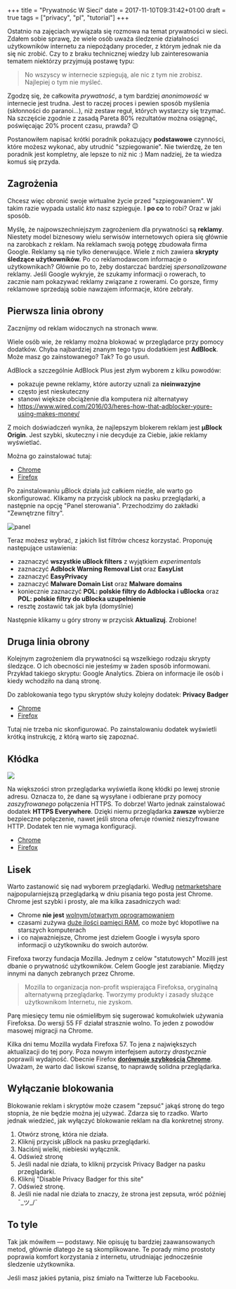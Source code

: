 +++
title = "Prywatnośc W Sieci"
date = 2017-11-10T09:31:42+01:00
draft = true
tags = ["privacy", "pl", "tutorial"]
+++
<!-- Local Variables: -->
<!-- ispell-dictionary: polish -->
<!-- End: -->

Ostatnio na zajęciach wywiązała się rozmowa na temat prywatności w sieci. Zdałem
sobie sprawę, że wiele osób uważa śledzenie działalności użytkowników internetu za
niepożądany proceder, z którym jednak nie da się nic zrobić. Czy to z braku
technicznej wiedzy lub zainteresowania tematem niektórzy przyjmują
postawę typu:

> No wszyscy w internecie szpiegują, ale nic z tym nie zrobisz. Najlepiej o tym nie myśleć.

Zgodzę się, że całkowita *prywatność*, a tym bardziej *anonimowość*
w internecie jest trudna. Jest to raczej proces i pewien sposób myślenia
(skłonności do paranoi...), niż zestaw reguł, których wystarczy się trzymać. Na
szczęście zgodnie z zasadą Pareta 80% rezultatów można osiągnąć, poświęcając 20%
procent czasu, prawda? :wink:

Postanowiłem napisać krótki poradnik pokazujący **podstawowe** czynności, które
możesz wykonać, aby utrudnić "szpiegowanie".
Nie twierdzę, że ten poradnik jest kompletny, ale lepsze to niż nic :)
Mam nadziej, że ta wiedza komuś się przyda.

## Zagrożenia

Chcesz więc obronić swoje wirtualne życie przed "szpiegowaniem". W takim
razie wypada ustalić *kto* nasz szpieguje. I **po co** to robi? Oraz w jaki
sposób.

Myślę, że najpowszechniejszym zagrożeniem dla prywatności są **reklamy**.
Niestety model biznesowy wielu serwisów internetowych opiera się głównie na
zarobkach z reklam. Na reklamach swoją potęgę zbudowała firma Google. Reklamy są
nie tylko denerwujące. Wiele z nich zawiera **skrypty śledzące użytkowników.** Po co
reklamodawcom informacje o użytkownikach? Głównie po to, żeby dostarczać
bardziej *spersonalizowane* reklamy. Jeśli Google wykryje, że szukamy informacji o
rowerach, to zacznie nam pokazywać reklamy związane z rowerami. Co gorsze, firmy
reklamowe sprzedają sobie nawzajem informacje, które zebrały.


## Pierwsza linia obrony

Zacznijmy od reklam widocznych na stronach www.

Wiele osób wie, że reklamy można blokować w przeglądarce przy pomocy
dodatków. Chyba najbardziej znanym tego typu dodatkiem jest **AdBlock**. Może
masz go zainstowanego? Tak? To go usuń.

AdBlock a szczególnie AdBlock Plus jest złym wyborem z kilku powodów:

- pokazuje pewne reklamy, które autorzy uznali za **nieinwazyjne**
- często jest nieskuteczny
- stanowi większe obciążenie dla komputera niż alternatywy
- https://www.wired.com/2016/03/heres-how-that-adblocker-youre-using-makes-money/

Z moich doświadczeń wynika, że najlepszym blokerem reklam jest **µBlock
Origin**. Jest szybki, skuteczny i nie decyduje za Ciebie, jakie
reklamy wyświetlać.

Można go zainstalować tutaj:

- [Chrome](https://chrome.google.com/webstore/detail/ublock-origin/cjpalhdlnbpafiamejdnhcphjbkeiagm?hl=pl)
- [Firefox](https://addons.mozilla.org/pl/firefox/addon/ublock-origin/)

Po zainstalowaniu µBlock działa już całkiem nieźle, ale warto go
skonfigurować. Klikamy na przycisk µblock na pasku przeglądarki, a następnie na
opcję "Panel sterowania". Przechodzimy do zakładki "Zewnętrzne filtry".

![panel](/images/bezp-panel.png)

Teraz możesz wybrać, z jakich list filtrów chcesz korzystać. Proponuję
następujące ustawienia:

- zaznaczyć **wszystkie uBlock filters** z wyjątkiem *experimentals*
- zaznaczyć **Adblock Warning Removal List** oraz **EasyList**
- zaznaczyć **EasyPrivacy**
- zaznaczyć **Malware Domain List** oraz **Malware domains**
- koniecznie zaznaczyć **POL: polskie filtry do Adblocka i uBlocka** oraz **POL: polskie filtry do uBlocka uzupelnienie**
- resztę zostawić tak jak była (domyślnie)

Następnie klikamy u góry strony w przycisk **Aktualizuj**. Zrobione!

## Druga linia obrony

Kolejnym zagrożeniem dla prywatności są wszelkiego rodzaju skrypty śledzące.
O ich obecności nie jesteśmy w żaden sposób informowani. Przykład takiego skryptu:
Google Analytics. Zbiera on informacje ile osób i kiedy wchodziło na daną stronę.

Do zablokowania tego typu skryptów służy kolejny dodatek: **Privacy Badger**

- [Chrome](https://chrome.google.com/webstore/detail/privacy-badger/pkehgijcmpdhfbdbbnkijodmdjhbjlgp)
- [Firefox](https://addons.mozilla.org/en-US/firefox/addon/privacy-badger17/)

Tutaj nie trzeba nic skonfigurować. Po zainstalowaniu dodatek wyświetli krótką
instrukcję, z którą warto się zapoznać.



## Kłódka

![](/images/bezp-klodka.png)

Na większości stron przeglądarka wyświetla ikonę kłódki po lewej stronie adresu.
Oznacza to, że dane są wysyłane i odbierane przy pomocy *zaszyfrowanego* połączenia HTTPS. To dobrze!
Warto jednak zainstalować dodatek **HTTPS Everywhere**. Dzięki niemu przeglądarka **zawsze** wybierze bezpieczne
połączenie, nawet jeśli strona oferuje również nieszyfrowane HTTP. Dodatek ten nie wymaga konfiguracji.

- [Chrome](https://chrome.google.com/webstore/detail/https-everywhere/gcbommkclmclpchllfjekcdonpmejbdp?hl=pl)
- [Firefox](https://addons.mozilla.org/pl/firefox/addon/https-everywhere/)

## Lisek

Warto zastanowić się nad wyborem przeglądarki. Według
[netmarketshare](www.netmarketshare.com) najpopularniejszą przeglądarką w dniu
pisania tego posta jest Chrome. Chrome jest szybki i prosty, ale ma kilka
zasadniczych wad:

- Chrome **nie jest** [wolnym/otwartym oprogramowaniem](https://pl.wikipedia.org/wiki/Wolne_oprogramowanie)
- czasami zużywa [duże ilości pamięci RAM](https://blog.mozilla.org/firefox/firefox-uses-less-memory-chrome-edge-safari/), co może być kłopotliwe na starszych komputerach
- i co najważniejsze, Chrome jest dziełem Google i wysyła sporo informacji o
  użytkowniku do swoich autorów.

Firefoxa tworzy fundacja Mozilla. Jednym z celów "statutowych" Mozilli jest
dbanie o prywatność użytkowników. Celem Google jest zarabianie. Między innymi
na danych zebranych przez Chrome.

> Mozilla to organizacja non-profit wspierająca Firefoksa, oryginalną alternatywną przeglądarkę. Tworzymy produkty i zasady służące użytkownikom Internetu, nie zyskom.

Parę miesięcy temu nie ośmieliłbym się sugerować komukolwiek używania Firefoksa.
Do wersji 55 FF działał strasznie wolno. To jeden z powodów masowej migracji na Chrome.

Kilka dni temu Mozilla wydała Firefoxa 57. To jena z największych aktualizacji do tej pory.
Poza nowym interfejsem autorzy *drastycznie* poprawili wydajność. Obecnie Firefox
[**dorównuje szybkością Chrome**](https://youtu.be/YIywpvHewc0). Uważam, że warto dać liskowi szansę, to
naprawdę solidna przeglądarka.


## Wyłączanie blokowania

Blokowanie reklam i skryptów może czasem "zepsuć" jakąś stronę do tego stopnia,
że nie będzie można jej używać. Zdarza się to rzadko. Warto jednak
wiedzieć, jak wyłączyć blokowanie reklam na dla konkretnej strony.

1. Otwórz stronę, która nie działa.
2. Kliknij przycisk µBlock na pasku przeglądarki.
3. Naciśnij wielki, niebieski wyłącznik.
4. Odśwież stronę
5. Jeśli nadal nie działa, to kliknij przycisk Privacy Badger na pasku przeglądarki.
6. Kliknij "Disable Privacy Badger for this site"
7. Odśwież stronę.
8. Jeśli nie nadal nie działa to znaczy, że strona jest zepsuta, wróć później ¯\_ツ_/¯

## To tyle

Tak jak mówiłem — podstawy. Nie opisuję tu bardziej zaawansowanych metod, głównie
dlatego że są skomplikowane. Te porady mimo prostoty poprawia komfort korzystania z
internetu, utrudniając jednocześnie śledzenie użytkownika.

Jeśli masz jakieś pytania, pisz śmiało na Twitterze lub Facebooku.

<br>
